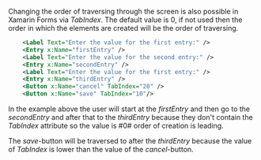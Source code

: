Changing the order of traversing through the screen is also possible in Xamarin Forms via *TabIndex*. The default value is 0, if not used then the order in which the elements are created will be the order of traversing.

```xml
    <Label Text="Enter the value for the first entry:" />
    <Entry x:Name="firstEntry" />
    <Label Text="Enter the value for the second entry:" />
    <Entry x:Name="secondEntry" />
    <Label Text="Enter the value for the first entry:" />
    <Entry x:Name="thirdEntry" />
    <Button x:Name="cancel" TabIndex="20" />
    <Button x:Name="save" TabIndex="10"/>
```

In the example above the user will start at the *firstEntry* and then go to the *secondEntry* and after that to the *thirdEntry* because they don't contain the *TabIndex* attribute so the value is #0# order of creation is leading.

The *save*-button will be traversed to after the *thirdEntry* because the value of *TabIndex* is lower than the value of the *cancel*-button.
